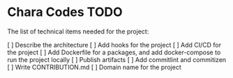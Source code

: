 # Chara Codes TODO

The list of technical items needed for the project:

[ ] Describe the architecture
[ ] Add hooks for the project
[ ] Add CI/CD for the project
[ ] Add Dockerfile  for a packages, and add docker-compose to run the project locally
[ ] Publish artifacts
[ ] Add commitlint and commitizen
[ ] Write CONTRIBUTION.md
[ ] Domain name for the project
